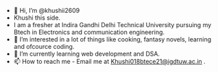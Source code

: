 - 👋 Hi, I’m @khushii2609
- Khushi this side.
- I am a fresher at Indira Gandhi Delhi Technical University pursuing my Btech in Electronics and communication engineering.
- 👀 I’m interested in a lot of things like cooking, fantasy novels, learning and ofcource coding.
- 🌱 I’m currently learning web development and DSA.
- 📫 How to reach me - Email me at Khushi018btece21@igdtuw.ac.in .

<!---
khushii2609/khushii2609 is a ✨ special ✨ repository because its `README.md` (this file) appears on your GitHub profile.
You can click the Preview link to take a look at your changes.
--->
